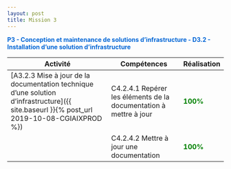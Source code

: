 ```yaml
---
layout: post
title: Mission 3
---
```


<span style="color:#0366d6"><strong>P3 - Conception et maintenance de solutions d’infrastructure - D3.2 - Installation d’une solution d’infrastructure</strong></span>

| Activité | Compétences | Réalisation |
|----------|-------------|-------------|
|[A3.2.3 Mise à jour de la documentation technique d’une solution d’infrastructure]({{ site.baseurl }}{% post_url 2019-10-08-CGIAIXPROD %}) | C4.2.4.1 Repérer les éléments de la documentation à mettre à jour| <span style="color:green"><strong>100%</strong></span> |
|| C4.2.4.2 Mettre à jour une documentation | <span style="color:green"><strong>100%</strong></span> |
